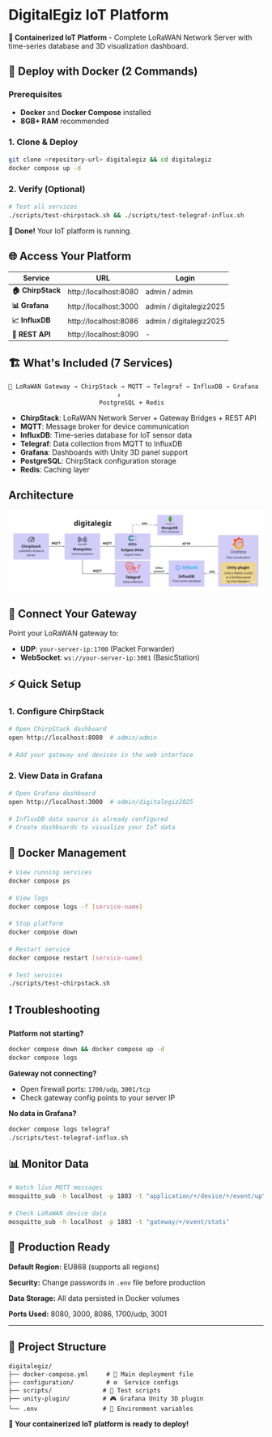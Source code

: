 # DigitalEgiz IoT Platform

**🐳 Containerized IoT Platform** - Complete LoRaWAN Network Server with time-series database and 3D visualization dashboard.

## 🚀 Deploy with Docker (2 Commands)

### Prerequisites
- **Docker** and **Docker Compose** installed
- **8GB+ RAM** recommended

### 1. Clone & Deploy
```bash
git clone <repository-url> digitalegiz && cd digitalegiz
docker compose up -d
```

### 2. Verify (Optional)
```bash
# Test all services
./scripts/test-chirpstack.sh && ./scripts/test-telegraf-influx.sh
```

**🎉 Done!** Your IoT platform is running.

## 🌐 Access Your Platform

| Service | URL | Login |
|---------|-----|--------|
| **🏠 ChirpStack** | http://localhost:8080 | admin / admin |
| **📊 Grafana** | http://localhost:3000 | admin / digitalegiz2025 |
| **📈 InfluxDB** | http://localhost:8086 | admin / digitalegiz2025 |
| **🔌 REST API** | http://localhost:8090 | - |

## 🏗️ What's Included (7 Services)

```
📡 LoRaWAN Gateway → ChirpStack → MQTT → Telegraf → InfluxDB → Grafana
                              ↓
                         PostgreSQL + Redis
```

- **ChirpStack**: LoRaWAN Network Server + Gateway Bridges + REST API  
- **MQTT**: Message broker for device communication
- **InfluxDB**: Time-series database for IoT sensor data
- **Telegraf**: Data collection from MQTT to InfluxDB  
- **Grafana**: Dashboards with Unity 3D panel support
- **PostgreSQL**: ChirpStack configuration storage
- **Redis**: Caching layer 

## Architecture
![alt text](https://github.com/rtzgod/digitalegiz/blob/main/architecture.png "Architecture")

## 🎯 Connect Your Gateway

Point your LoRaWAN gateway to:
- **UDP**: `your-server-ip:1700` (Packet Forwarder)
- **WebSocket**: `ws://your-server-ip:3001` (BasicStation)

## ⚡ Quick Setup

### 1. Configure ChirpStack
```bash
# Open ChirpStack dashboard
open http://localhost:8080  # admin/admin

# Add your gateway and devices in the web interface
```

### 2. View Data in Grafana
```bash
# Open Grafana dashboard  
open http://localhost:3000  # admin/digitalegiz2025

# InfluxDB data source is already configured
# Create dashboards to visualize your IoT data
```

## 🐳 Docker Management

```bash
# View running services
docker compose ps

# View logs  
docker compose logs -f [service-name]

# Stop platform
docker compose down

# Restart service
docker compose restart [service-name]

# Test services
./scripts/test-chirpstack.sh
```

## ❗ Troubleshooting

**Platform not starting?**
```bash
docker compose down && docker compose up -d
docker compose logs
```

**Gateway not connecting?**
- Open firewall ports: `1700/udp`, `3001/tcp`
- Check gateway config points to your server IP

**No data in Grafana?**
```bash  
docker compose logs telegraf
./scripts/test-telegraf-influx.sh
```

## 📊 Monitor Data

```bash
# Watch live MQTT messages
mosquitto_sub -h localhost -p 1883 -t "application/+/device/+/event/up"

# Check LoRaWAN device data
mosquitto_sub -h localhost -p 1883 -t "gateway/+/event/stats"
```

## 🔧 Production Ready

**Default Region:** EU868 (supports all regions)

**Security:** Change passwords in `.env` file before production

**Data Storage:** All data persisted in Docker volumes

**Ports Used:** 8080, 3000, 8086, 1700/udp, 3001

---

## 📁 Project Structure

```
digitalegiz/
├── docker-compose.yml     # 🐳 Main deployment file
├── configuration/         # ⚙️  Service configs
├── scripts/              # 🧪 Test scripts
├── unity-plugin/         # 🎮 Grafana Unity 3D plugin
└── .env                  # 🔐 Environment variables
```

**🚀 Your containerized IoT platform is ready to deploy!**
